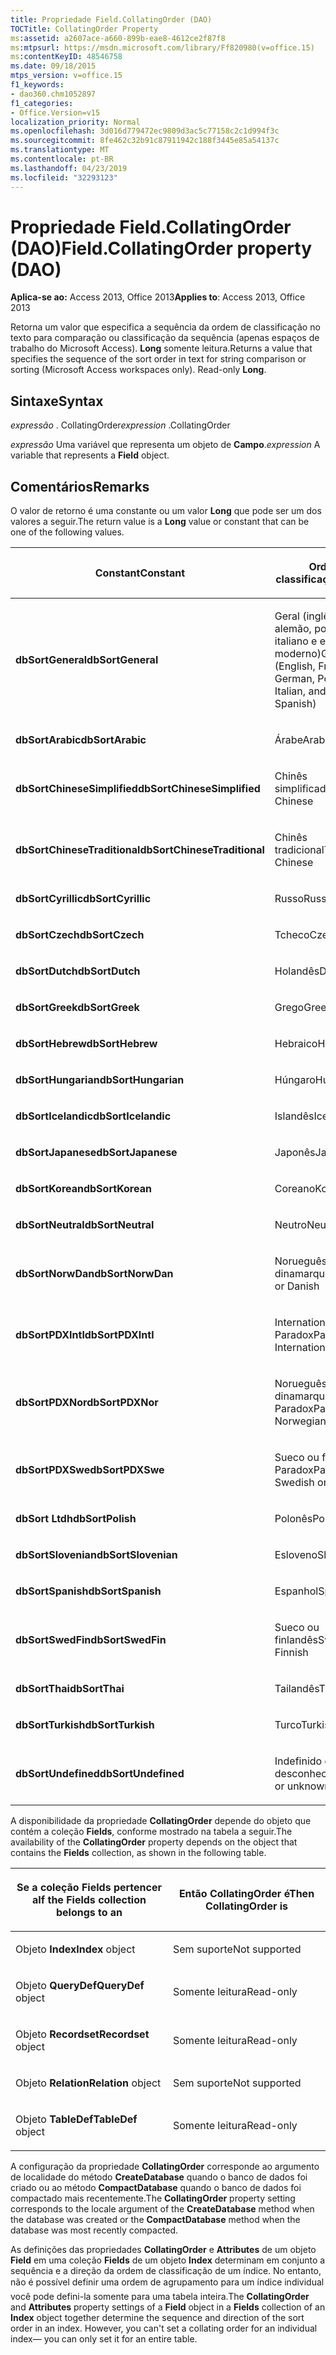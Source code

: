 ```yaml
---
title: Propriedade Field.CollatingOrder (DAO)
TOCTitle: CollatingOrder Property
ms:assetid: a2607ace-a660-899b-eae8-4612ce2f87f8
ms:mtpsurl: https://msdn.microsoft.com/library/Ff820980(v=office.15)
ms:contentKeyID: 48546758
ms.date: 09/18/2015
mtps_version: v=office.15
f1_keywords:
- dao360.chm1052897
f1_categories:
- Office.Version=v15
localization_priority: Normal
ms.openlocfilehash: 3d016d779472ec9809d3ac5c77158c2c1d994f3c
ms.sourcegitcommit: 8fe462c32b91c87911942c188f3445e85a54137c
ms.translationtype: MT
ms.contentlocale: pt-BR
ms.lasthandoff: 04/23/2019
ms.locfileid: "32293123"
---
```

# <a name="fieldcollatingorder-property-dao"></a><span data-ttu-id="8e360-102">Propriedade Field.CollatingOrder (DAO)</span><span class="sxs-lookup"><span data-stu-id="8e360-102">Field.CollatingOrder property (DAO)</span></span>


<span data-ttu-id="8e360-103">**Aplica-se ao:** Access 2013, Office 2013</span><span class="sxs-lookup"><span data-stu-id="8e360-103">**Applies to**: Access 2013, Office 2013</span></span>

<span data-ttu-id="8e360-p101">Retorna um valor que especifica a sequência da ordem de classificação no texto para comparação ou classificação da sequência (apenas espaços de trabalho do Microsoft Access). **Long** somente leitura.</span><span class="sxs-lookup"><span data-stu-id="8e360-p101">Returns a value that specifies the sequence of the sort order in text for string comparison or sorting (Microsoft Access workspaces only). Read-only **Long**.</span></span>

## <a name="syntax"></a><span data-ttu-id="8e360-106">Sintaxe</span><span class="sxs-lookup"><span data-stu-id="8e360-106">Syntax</span></span>

<span data-ttu-id="8e360-107">*expressão* . CollatingOrder</span><span class="sxs-lookup"><span data-stu-id="8e360-107">*expression* .CollatingOrder</span></span>

<span data-ttu-id="8e360-108">*expressão* Uma variável que representa um objeto de **Campo**.</span><span class="sxs-lookup"><span data-stu-id="8e360-108">*expression* A variable that represents a **Field** object.</span></span>

## <a name="remarks"></a><span data-ttu-id="8e360-109">Comentários</span><span class="sxs-lookup"><span data-stu-id="8e360-109">Remarks</span></span>

<span data-ttu-id="8e360-110">O valor de retorno é uma constante ou um valor **Long** que pode ser um dos valores a seguir.</span><span class="sxs-lookup"><span data-stu-id="8e360-110">The return value is a **Long** value or constant that can be one of the following values.</span></span>

<table>
<colgroup>
<col style="width: 50%" />
<col style="width: 50%" />
</colgroup>
<thead>
<tr class="header">
<th><p><span data-ttu-id="8e360-111">Constant</span><span class="sxs-lookup"><span data-stu-id="8e360-111">Constant</span></span></p></th>
<th><p><span data-ttu-id="8e360-112">Ordem de classificação</span><span class="sxs-lookup"><span data-stu-id="8e360-112">Sort order</span></span></p></th>
</tr>
</thead>
<tbody>
<tr class="odd">
<td><p><span data-ttu-id="8e360-113"><strong>dbSortGeneral</strong></span><span class="sxs-lookup"><span data-stu-id="8e360-113"><strong>dbSortGeneral</strong></span></span></p></td>
<td><p><span data-ttu-id="8e360-114">Geral (inglês, francês, alemão, português, italiano e espanhol moderno)</span><span class="sxs-lookup"><span data-stu-id="8e360-114">General (English, French, German, Portuguese, Italian, and Modern Spanish)</span></span></p></td>
</tr>
<tr class="even">
<td><p><span data-ttu-id="8e360-115"><strong>dbSortArabic</strong></span><span class="sxs-lookup"><span data-stu-id="8e360-115"><strong>dbSortArabic</strong></span></span></p></td>
<td><p><span data-ttu-id="8e360-116">Árabe</span><span class="sxs-lookup"><span data-stu-id="8e360-116">Arabic</span></span></p></td>
</tr>
<tr class="odd">
<td><p><span data-ttu-id="8e360-117"><strong>dbSortChineseSimplified</strong></span><span class="sxs-lookup"><span data-stu-id="8e360-117"><strong>dbSortChineseSimplified</strong></span></span></p></td>
<td><p><span data-ttu-id="8e360-118">Chinês simplificado</span><span class="sxs-lookup"><span data-stu-id="8e360-118">Simplified Chinese</span></span></p></td>
</tr>
<tr class="even">
<td><p><span data-ttu-id="8e360-119"><strong>dbSortChineseTraditional</strong></span><span class="sxs-lookup"><span data-stu-id="8e360-119"><strong>dbSortChineseTraditional</strong></span></span></p></td>
<td><p><span data-ttu-id="8e360-120">Chinês tradicional</span><span class="sxs-lookup"><span data-stu-id="8e360-120">Traditional Chinese</span></span></p></td>
</tr>
<tr class="odd">
<td><p><span data-ttu-id="8e360-121"><strong>dbSortCyrillic</strong></span><span class="sxs-lookup"><span data-stu-id="8e360-121"><strong>dbSortCyrillic</strong></span></span></p></td>
<td><p><span data-ttu-id="8e360-122">Russo</span><span class="sxs-lookup"><span data-stu-id="8e360-122">Russian</span></span></p></td>
</tr>
<tr class="even">
<td><p><span data-ttu-id="8e360-123"><strong>dbSortCzech</strong></span><span class="sxs-lookup"><span data-stu-id="8e360-123"><strong>dbSortCzech</strong></span></span></p></td>
<td><p><span data-ttu-id="8e360-124">Tcheco</span><span class="sxs-lookup"><span data-stu-id="8e360-124">Czech</span></span></p></td>
</tr>
<tr class="odd">
<td><p><span data-ttu-id="8e360-125"><strong>dbSortDutch</strong></span><span class="sxs-lookup"><span data-stu-id="8e360-125"><strong>dbSortDutch</strong></span></span></p></td>
<td><p><span data-ttu-id="8e360-126">Holandês</span><span class="sxs-lookup"><span data-stu-id="8e360-126">Dutch</span></span></p></td>
</tr>
<tr class="even">
<td><p><span data-ttu-id="8e360-127"><strong>dbSortGreek</strong></span><span class="sxs-lookup"><span data-stu-id="8e360-127"><strong>dbSortGreek</strong></span></span></p></td>
<td><p><span data-ttu-id="8e360-128">Grego</span><span class="sxs-lookup"><span data-stu-id="8e360-128">Greek</span></span></p></td>
</tr>
<tr class="odd">
<td><p><span data-ttu-id="8e360-129"><strong>dbSortHebrew</strong></span><span class="sxs-lookup"><span data-stu-id="8e360-129"><strong>dbSortHebrew</strong></span></span></p></td>
<td><p><span data-ttu-id="8e360-130">Hebraico</span><span class="sxs-lookup"><span data-stu-id="8e360-130">Hebrew</span></span></p></td>
</tr>
<tr class="even">
<td><p><span data-ttu-id="8e360-131"><strong>dbSortHungarian</strong></span><span class="sxs-lookup"><span data-stu-id="8e360-131"><strong>dbSortHungarian</strong></span></span></p></td>
<td><p><span data-ttu-id="8e360-132">Húngaro</span><span class="sxs-lookup"><span data-stu-id="8e360-132">Hungarian</span></span></p></td>
</tr>
<tr class="odd">
<td><p><span data-ttu-id="8e360-133"><strong>dbSortIcelandic</strong></span><span class="sxs-lookup"><span data-stu-id="8e360-133"><strong>dbSortIcelandic</strong></span></span></p></td>
<td><p><span data-ttu-id="8e360-134">Islandês</span><span class="sxs-lookup"><span data-stu-id="8e360-134">Icelandic</span></span></p></td>
</tr>
<tr class="even">
<td><p><span data-ttu-id="8e360-135"><strong>dbSortJapanese</strong></span><span class="sxs-lookup"><span data-stu-id="8e360-135"><strong>dbSortJapanese</strong></span></span></p></td>
<td><p><span data-ttu-id="8e360-136">Japonês</span><span class="sxs-lookup"><span data-stu-id="8e360-136">Japanese</span></span></p></td>
</tr>
<tr class="odd">
<td><p><span data-ttu-id="8e360-137"><strong>dbSortKorean</strong></span><span class="sxs-lookup"><span data-stu-id="8e360-137"><strong>dbSortKorean</strong></span></span></p></td>
<td><p><span data-ttu-id="8e360-138">Coreano</span><span class="sxs-lookup"><span data-stu-id="8e360-138">Korean</span></span></p></td>
</tr>
<tr class="even">
<td><p><span data-ttu-id="8e360-139"><strong>dbSortNeutral</strong></span><span class="sxs-lookup"><span data-stu-id="8e360-139"><strong>dbSortNeutral</strong></span></span></p></td>
<td><p><span data-ttu-id="8e360-140">Neutro</span><span class="sxs-lookup"><span data-stu-id="8e360-140">Neutral</span></span></p></td>
</tr>
<tr class="odd">
<td><p><span data-ttu-id="8e360-141"><strong>dbSortNorwDan</strong></span><span class="sxs-lookup"><span data-stu-id="8e360-141"><strong>dbSortNorwDan</strong></span></span></p></td>
<td><p><span data-ttu-id="8e360-142">Norueguês ou dinamarquês</span><span class="sxs-lookup"><span data-stu-id="8e360-142">Norwegian or Danish</span></span></p></td>
</tr>
<tr class="even">
<td><p><span data-ttu-id="8e360-143"><strong>dbSortPDXIntl</strong></span><span class="sxs-lookup"><span data-stu-id="8e360-143"><strong>dbSortPDXIntl</strong></span></span></p></td>
<td><p><span data-ttu-id="8e360-144">International Paradox</span><span class="sxs-lookup"><span data-stu-id="8e360-144">Paradox International</span></span></p></td>
</tr>
<tr class="odd">
<td><p><span data-ttu-id="8e360-145"><strong>dbSortPDXNor</strong></span><span class="sxs-lookup"><span data-stu-id="8e360-145"><strong>dbSortPDXNor</strong></span></span></p></td>
<td><p><span data-ttu-id="8e360-146">Norueguês ou dinamarquês Paradox</span><span class="sxs-lookup"><span data-stu-id="8e360-146">Paradox Norwegian or Danish</span></span></p></td>
</tr>
<tr class="even">
<td><p><span data-ttu-id="8e360-147"><strong>dbSortPDXSwe</strong></span><span class="sxs-lookup"><span data-stu-id="8e360-147"><strong>dbSortPDXSwe</strong></span></span></p></td>
<td><p><span data-ttu-id="8e360-148">Sueco ou finlandês Paradox</span><span class="sxs-lookup"><span data-stu-id="8e360-148">Paradox Swedish or Finnish</span></span></p></td>
</tr>
<tr class="odd">
<td><p><span data-ttu-id="8e360-149"><strong>dbSort Ltdh</strong></span><span class="sxs-lookup"><span data-stu-id="8e360-149"><strong>dbSortPolish</strong></span></span></p></td>
<td><p><span data-ttu-id="8e360-150">Polonês</span><span class="sxs-lookup"><span data-stu-id="8e360-150">Polish</span></span></p></td>
</tr>
<tr class="even">
<td><p><span data-ttu-id="8e360-151"><strong>dbSortSlovenian</strong></span><span class="sxs-lookup"><span data-stu-id="8e360-151"><strong>dbSortSlovenian</strong></span></span></p></td>
<td><p><span data-ttu-id="8e360-152">Esloveno</span><span class="sxs-lookup"><span data-stu-id="8e360-152">Slovenian</span></span></p></td>
</tr>
<tr class="odd">
<td><p><span data-ttu-id="8e360-153"><strong>dbSortSpanish</strong></span><span class="sxs-lookup"><span data-stu-id="8e360-153"><strong>dbSortSpanish</strong></span></span></p></td>
<td><p><span data-ttu-id="8e360-154">Espanhol</span><span class="sxs-lookup"><span data-stu-id="8e360-154">Spanish</span></span></p></td>
</tr>
<tr class="even">
<td><p><span data-ttu-id="8e360-155"><strong>dbSortSwedFin</strong></span><span class="sxs-lookup"><span data-stu-id="8e360-155"><strong>dbSortSwedFin</strong></span></span></p></td>
<td><p><span data-ttu-id="8e360-156">Sueco ou finlandês</span><span class="sxs-lookup"><span data-stu-id="8e360-156">Swedish or Finnish</span></span></p></td>
</tr>
<tr class="odd">
<td><p><span data-ttu-id="8e360-157"><strong>dbSortThai</strong></span><span class="sxs-lookup"><span data-stu-id="8e360-157"><strong>dbSortThai</strong></span></span></p></td>
<td><p><span data-ttu-id="8e360-158">Tailandês</span><span class="sxs-lookup"><span data-stu-id="8e360-158">Thai</span></span></p></td>
</tr>
<tr class="even">
<td><p><span data-ttu-id="8e360-159"><strong>dbSortTurkish</strong></span><span class="sxs-lookup"><span data-stu-id="8e360-159"><strong>dbSortTurkish</strong></span></span></p></td>
<td><p><span data-ttu-id="8e360-160">Turco</span><span class="sxs-lookup"><span data-stu-id="8e360-160">Turkish</span></span></p></td>
</tr>
<tr class="odd">
<td><p><span data-ttu-id="8e360-161"><strong>dbSortUndefined</strong></span><span class="sxs-lookup"><span data-stu-id="8e360-161"><strong>dbSortUndefined</strong></span></span></p></td>
<td><p><span data-ttu-id="8e360-162">Indefinido ou desconhecido</span><span class="sxs-lookup"><span data-stu-id="8e360-162">Undefined or unknown</span></span></p></td>
</tr>
</tbody>
</table>


<span data-ttu-id="8e360-163">A disponibilidade da propriedade **CollatingOrder** depende do objeto que contém a coleção **Fields**, conforme mostrado na tabela a seguir.</span><span class="sxs-lookup"><span data-stu-id="8e360-163">The availability of the **CollatingOrder** property depends on the object that contains the **Fields** collection, as shown in the following table.</span></span>

<table>
<colgroup>
<col style="width: 50%" />
<col style="width: 50%" />
</colgroup>
<thead>
<tr class="header">
<th><p><span data-ttu-id="8e360-164">Se a coleção Fields pertencer a</span><span class="sxs-lookup"><span data-stu-id="8e360-164">If the Fields collection belongs to an</span></span></p></th>
<th><p><span data-ttu-id="8e360-165">Então CollatingOrder é</span><span class="sxs-lookup"><span data-stu-id="8e360-165">Then CollatingOrder is</span></span></p></th>
</tr>
</thead>
<tbody>
<tr class="odd">
<td><p><span data-ttu-id="8e360-166">
						Objeto <strong>Index</strong></span><span class="sxs-lookup"><span data-stu-id="8e360-166"><strong>Index</strong> object</span></span></p></td>
<td><p><span data-ttu-id="8e360-167">Sem suporte</span><span class="sxs-lookup"><span data-stu-id="8e360-167">Not supported</span></span></p></td>
</tr>
<tr class="even">
<td><p><span data-ttu-id="8e360-168">
						Objeto <strong>QueryDef</strong></span><span class="sxs-lookup"><span data-stu-id="8e360-168"><strong>QueryDef</strong> object</span></span></p></td>
<td><p><span data-ttu-id="8e360-169">Somente leitura</span><span class="sxs-lookup"><span data-stu-id="8e360-169">Read-only</span></span></p></td>
</tr>
<tr class="odd">
<td><p><span data-ttu-id="8e360-170">
						Objeto <strong>Recordset</strong></span><span class="sxs-lookup"><span data-stu-id="8e360-170"><strong>Recordset</strong> object</span></span></p></td>
<td><p><span data-ttu-id="8e360-171">Somente leitura</span><span class="sxs-lookup"><span data-stu-id="8e360-171">Read-only</span></span></p></td>
</tr>
<tr class="even">
<td><p><span data-ttu-id="8e360-172">
						Objeto <strong>Relation</strong></span><span class="sxs-lookup"><span data-stu-id="8e360-172"><strong>Relation</strong> object</span></span></p></td>
<td><p><span data-ttu-id="8e360-173">Sem suporte</span><span class="sxs-lookup"><span data-stu-id="8e360-173">Not supported</span></span></p></td>
</tr>
<tr class="odd">
<td><p><span data-ttu-id="8e360-174">
						Objeto <strong>TableDef</strong></span><span class="sxs-lookup"><span data-stu-id="8e360-174"><strong>TableDef</strong> object</span></span></p></td>
<td><p><span data-ttu-id="8e360-175">Somente leitura</span><span class="sxs-lookup"><span data-stu-id="8e360-175">Read-only</span></span></p></td>
</tr>
</tbody>
</table>


<span data-ttu-id="8e360-176">A configuração da propriedade **CollatingOrder** corresponde ao argumento de localidade do método **CreateDatabase** quando o banco de dados foi criado ou ao método **CompactDatabase** quando o banco de dados foi compactado mais recentemente.</span><span class="sxs-lookup"><span data-stu-id="8e360-176">The **CollatingOrder** property setting corresponds to the locale argument of the **CreateDatabase** method when the database was created or the **CompactDatabase** method when the database was most recently compacted.</span></span>

<span data-ttu-id="8e360-p102">As definições das propriedades **CollatingOrder** e **Attributes** de um objeto **Field** em uma coleção **Fields** de um objeto **Index** determinam em conjunto a sequência e a direção da ordem de classificação de um índice. No entanto, não é possível definir uma ordem de agrupamento para um índice individual você pode defini-la somente para uma tabela inteira.</span><span class="sxs-lookup"><span data-stu-id="8e360-p102">The **CollatingOrder** and **Attributes** property settings of a **Field** object in a **Fields** collection of an **Index** object together determine the sequence and direction of the sort order in an index. However, you can't set a collating order for an individual index— you can only set it for an entire table.</span></span>

